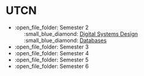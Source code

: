# UTCN
<ul>
  
  <li> :open_file_folder: Semester 2
    <ul style="list-style-type:none">
      <li> :small_blue_diamond:
        <a href="https://github.com/ruxipop/UTCN/tree/main/Digital%20Systems%20Design"> Digital Systems Design </a>
      </li>
       <li> :small_blue_diamond:
        <a href="https://github.com/ruxipop/UTCN/tree/main/Databases"> Databases </a>
      </li>
    </ul>
  </li>
  <li> :open_file_folder: Semester 3
    </li>
    <li> :open_file_folder: Semester 4
    </li>
    <li> :open_file_folder: Semester 5
    </li>
    <li> :open_file_folder: Semester 6
    </li>
</ul>  
  
